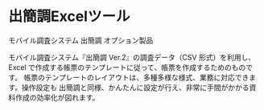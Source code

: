 # 出簡調Excelツール
モバイル調査システム 出簡調 オプション製品

モバイル調査システム『出簡調 Ver.2』の調査データ（CSV 形式）を利用し、 Excel で作成する帳票のテンプレートに従って、帳票を作成するためのものです。 
帳票のテンプレートのレイアウトは、多種多様な様式、業務に対応できます。操作設定も 出簡調と同様、かんたんに設定が行え、非常に手間がかかる資料作成の効率化が図れます。  

